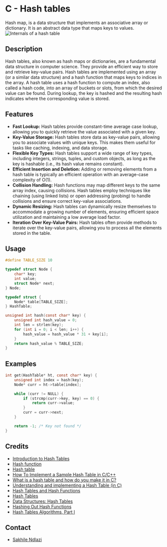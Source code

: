 # C - Hash tables 
Hash map, is a data structure that implements an associative array or dictionary. It is an abstract data type that maps keys to values.
![Internals of a hash table](https://i.imgur.com/bEIWPaQ.png)

## Description
Hash tables, also known as hash maps or dictionaries, are a fundamental data structure in computer science. They provide an efficient way to store and retrieve key-value pairs. Hash tables are implemented using an array (or a similar data structure) and a hash function that maps keys to indices in the array. A hash table uses a hash function to compute an index, also called a hash code, into an array of buckets or slots, from which the desired value can be found. During lookup, the key is hashed and the resulting hash indicates where the corresponding value is stored.

## Features
 * **Fast Lookup:** Hash tables provide constant-time average case lookup, allowing you to quickly retrieve the value associated with a given key.
 * **Key-Value Storage:** Hash tables store data as key-value pairs, allowing you to associate values with unique keys. This makes them useful for tasks like caching, indexing, and data storage.
 * **Flexible Key Types:** Hash tables support a wide range of key types, including integers, strings, tuples, and custom objects, as long as the key is hashable (i.e., its hash value remains constant).
 * **Efficient Insertion and Deletion:** Adding or removing elements from a hash table is typically an efficient operation with an average-case complexity of O(1).
 * **Collision Handling:** Hash functions may map different keys to the same array index, causing collisions. Hash tables employ techniques like chaining (using linked lists) or open addressing (probing) to handle collisions and ensure correct key-value associations.
 * **Dynamic Resizing:** Hash tables can dynamically resize themselves to accommodate a growing number of elements, ensuring efficient space utilization and maintaining a low average load factor.
 * **Iteration Over Key-Value Pairs:** Hash tables often provide methods to iterate over the key-value pairs, allowing you to process all the elements stored in the table.

## Usage
```c
#define TABLE_SIZE 10

typedef struct Node {
    char* key;
    int value;
    struct Node* next;
} Node;

typedef struct {
    Node* table[TABLE_SIZE];
} HashTable;

unsigned int hash(const char* key) {
    unsigned int hash_value = 0;
    int len = strlen(key);
    for (int i = 0; i < len; i++) {
        hash_value = hash_value * 31 + key[i];
    }
    return hash_value % TABLE_SIZE;
}
```

## Examples
```c
int get(HashTable* ht, const char* key) {
    unsigned int index = hash(key);
    Node* curr = ht->table[index];

    while (curr != NULL) {
        if (strcmp(curr->key, key) == 0) {
            return curr->value;
        }
        curr = curr->next;
    }

    return -1; /* Key not found */
}
```

## Credits
 * [Introduction to Hash Tables](https://www.youtube.com/watch?v=MfhjkfocRR0)
 * [Hash function](https://en.wikipedia.org/wiki/Hash_function)
 * [Hash table](https://en.wikipedia.org/wiki/Hash_table)
 * [How To Implement a Sample Hash Table in C/C++](https://www.digitalocean.com/community/tutorials/hash-table-in-c-plus-plus)
 * [What is a hash table and how do you make it in C?](https://stackoverflow.com/questions/31930046/what-is-a-hash-table-and-how-do-you-make-it-in-c)
 * [Understanding and implementing a Hash Table (in C)](https://www.youtube.com/watch?v=2Ti5yvumFTU)
 * [Hash Tables and Hash Functions](https://www.youtube.com/watch?v=KyUTuwz_b7Q)
 * [Hash Tables](https://guides.codepath.com/compsci/Hash-Tables)
 * [Data Structures: Hash Tables](https://www.youtube.com/watch?v=shs0KM3wKv8)
 * [Hashing Out Hash Functions](https://medium.com/basecs/hashing-out-hash-functions-ea5dd8beb4dd)
 * [Hash Tables Algorithms, Part I](https://www.coursera.org/lecture/algorithms-part1/hash-tables-CMLqa)

## Contact
 * [Sakhile Ndlazi](https://www.twitter.com/sakhilelindah)
